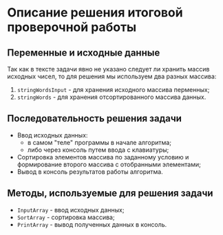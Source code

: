 # Описание решения итоговой проверочной работы

## Переменные и исходные данные

Так как в тексте задачи явно не указано следует ли хранить массив исходных чисел, то для решения мы используем два разных массива:
1. `stringWordsInput` - для хранения исходного массива перменных;
2. `stringWords` - для хранения отсортированного массива данных.

## Последовательность решения задачи
* Ввод исходных данных:
    - в самом "теле" программы в начале алгоритма;
    - либо через консоль путем ввода с клавиатуры;
* Сортировка элементов массива по заданному условию и формирование второго массива с отобранными элементами;
* Вывод в консоль результатов работы алгоритма.

## Методы, используемые для решения задачи
+ `InputArray` - ввод исходных данных;
+ `SortArray` - сортировка массива;
+ `PrintArray` - вывод полученных данных в консоль.

